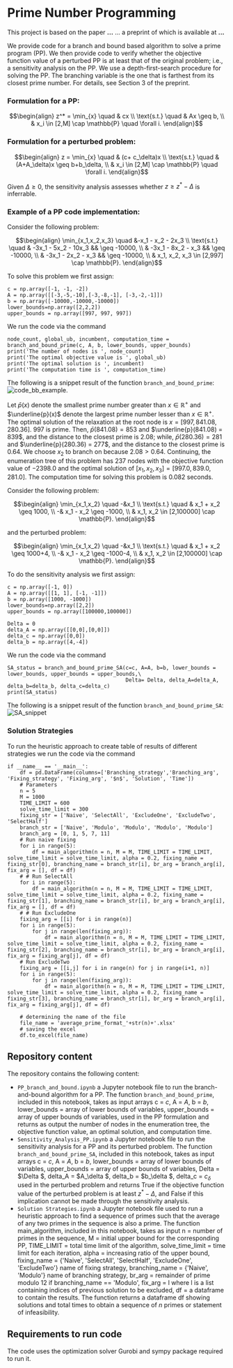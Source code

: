 # Prime Number Programming
This project is based on the paper **...** ... a preprint of which is available at **...**

We provide code for a branch and bound based algorithm to solve a prime program (PP). We then provide code to verify whether the objective function value of a perturbed PP is at least that of the original problem; i.e., a sensitivity analysis on the PP. We use a depth-first-search procedure for solving the PP. The branching variable is the one that is farthest from its closest prime number. For details, see Section 3 of the preprint.

### Formulation for a PP:
```math
\begin{align}
  z^* = \min_{x} \quad & cx \\
  \text{s.t.} \quad & Ax \geq b, \\
  & x_i \in [2,M] \cap \mathbb{P} \quad \forall i.
\end{align}
```

### Formulation for a perturbed problem:
```math
\begin{align}
  z = \min_{x} \quad & (c+ c_\delta)x \\
  \text{s.t.} \quad & (A+A_\delta)x \geq b+b_\delta, \\
  & x_i \in [2,M] \cap \mathbb{P} \quad \forall i.
\end{align}
```
Given $\Delta \geq 0$, the sensitivity analysis assesses whether $z \geq z^* - \Delta$ is inferrable.

### Example of a PP code implementation:
Consider the following problem:
```math
\begin{align}
  \min_{x_1,x_2,x_3} \quad &-x_1 - x_2 - 2x_3 \\
  \text{s.t.} \quad & -3x_1 - 5x_2 - 10x_3 && \geq -10000, \\
  & -3x_1 - 8x_2 - x_3 && \geq -10000, \\
  & -3x_1 - 2x_2 - x_3 && \geq -10000, \\
  & x_1, x_2, x_3 \in [2,997] \cap \mathbb{P}.
\end{align}
```

To solve this problem we first assign:
```
c = np.array([-1, -1, -2])
A = np.array([[-3,-5,-10],[-3,-8,-1], [-3,-2,-1]])
b = np.array([-10000,-10000,-10000])
lower_bounds=np.array([2,2,2])
upper_bounds = np.array([997, 997, 997])
```
We run the code via the command
```
node_count, global_ub, incumbent, computation_time = branch_and_bound_prime(c, A, b, lower_bounds, upper_bounds)
print('The number of nodes is ', node_count)
print('The optimal objective value is ', global_ub)
print('The optimal solution is ', incumbent)
print('The computation time is ', computation_time)
```

The following is a snippet result of the function `branch_and_bound_prime`:
![code_bb_example](https://github.com/montreeklim/PrimeNumberProgramming/assets/65499015/ece513d9-993c-404e-b6ad-82985948beb3).


Let $\bar{p}(x)$ denote the smallest prime number greater than $x \in \mathbb{R}^+$ and $\underline{p}(x)$ denote the largest prime number lesser than $x \in \mathbb{R}^+$.
The optimal solution of the relaxation at the root node is $x = [997, 841.08, 280.36]$. $997$ is prime. Then, $\bar{p}(841.08) = 853$ and $\underline{p}(841.08) = 839$, and the distance to the closest prime is $2.08$; while, $\bar{p}(280.36) = 281$ and $\underline{p}(280.36) = 277$, and the distance to the closest prime is $0.64$. We choose $x_2$ to branch on because $2.08 > 0.64$. 
Continuing, the enumeration tree of this problem has $237$ nodes with the objective function value of $-2398.0$ and the optimal solution of $[x_1, x_2, x_3]=[997.0, 839.0, 281.0]$. The computation time for solving this problem is $0.082$ seconds.


Consider the following problem:
```math
\begin{align}
  \min_{x_1,x_2} \quad -&x_1 \\
  \text{s.t.} \quad & x_1 + x_2 \geq 1000, \\
  -& x_1 - x_2 \geq -1000, \\
  & x_1, x_2 \in [2,100000] \cap \mathbb{P}.
\end{align}
```
and the perturbed problem:
```math
\begin{align}
  \min_{x_1,x_2} \quad -&x_1 \\
  \text{s.t.} \quad & x_1 + x_2 \geq 1000+4, \\
  -& x_1 - x_2 \geq -1000-4, \\
  & x_1, x_2 \in [2,100000] \cap \mathbb{P}.
\end{align}
```

To do the sensitivity analysis we first assign:
```
c = np.array([-1, 0])
A = np.array([[1, 1], [-1, -1]])
b = np.array([1000, -1000])
lower_bounds=np.array([2,2])
upper_bounds = np.array([100000,100000])

Delta = 0
delta_A = np.array([[0,0],[0,0]])
delta_c = np.array([0,0])
delta_b = np.array([4,-4])
```

We run the code via the command
```
SA_status = branch_and_bound_prime_SA(c=c, A=A, b=b, lower_bounds = lower_bounds, upper_bounds = upper_bounds,\
                                      Delta= Delta, delta_A=delta_A, delta_b=delta_b, delta_c=delta_c)
print(SA_status)
```

The following is a snippet result of the function `branch_and_bound_prime_SA`:
![SA_snippet](https://github.com/montreeklim/PrimeNumberProgramming/assets/65499015/468ce65d-e812-4a6f-8d21-c64f6c92e881)

### Solution Strategies
To run the heuristic approach to create table of results of different strategies we run the code via the command
```
if __name__ == '__main__':
    df = pd.DataFrame(columns=['Branching_strategy','Branching_arg', 'Fixing_strategy', 'Fixing_arg', '$n$', 'Solution', 'Time'])
    # Parameters
    n = 5
    M = 1000
    TIME_LIMIT = 600
    solve_time_limit = 300
    fixing_str = ['Naive', 'SelectAll', 'ExcludeOne', 'ExcludeTwo', 'SelectHalf']
    branch_str = ['Naive', 'Modulo', 'Modulo', 'Modulo', 'Modulo']
    branch_arg = [0, 1, 5, 7, 11]
    # Run naive fixing
    for i in range(5):
        df = main_algorithm(n = n, M = M, TIME_LIMIT = TIME_LIMIT, solve_time_limit = solve_time_limit, alpha = 0.2, fixing_name = fixing_str[0], branching_name = branch_str[i], br_arg = branch_arg[i], fix_arg = [], df = df)
    # # Run SelectAll
    for i in range(5):
        df = main_algorithm(n = n, M = M, TIME_LIMIT = TIME_LIMIT, solve_time_limit = solve_time_limit, alpha = 0.2, fixing_name = fixing_str[1], branching_name = branch_str[i], br_arg = branch_arg[i], fix_arg = [], df = df)
    # # Run ExcludeOne
    fixing_arg = [[i] for i in range(n)]
    for i in range(5):
        for j in range(len(fixing_arg)):
            df = main_algorithm(n = n, M = M, TIME_LIMIT = TIME_LIMIT, solve_time_limit = solve_time_limit, alpha = 0.2, fixing_name = fixing_str[2], branching_name = branch_str[i], br_arg = branch_arg[i], fix_arg = fixing_arg[j], df = df)
    # Run ExcludeTwo
    fixing_arg = [[i,j] for i in range(n) for j in range(i+1, n)]
    for i in range(5):
        for j in range(len(fixing_arg)):
            df = main_algorithm(n = n, M = M, TIME_LIMIT = TIME_LIMIT, solve_time_limit = solve_time_limit, alpha = 0.2, fixing_name = fixing_str[3], branching_name = branch_str[i], br_arg = branch_arg[i], fix_arg = fixing_arg[j], df = df)
    
    # determining the name of the file
    file_name = 'average_prime_format_'+str(n)+'.xlsx'
    # saving the excel
    df.to_excel(file_name)
```

## Repository content
The repository contains the following content:
- `PP_branch_and_bound.ipynb` a Jupyter notebook file to run the branch-and-bound algorithm for a PP. The function `branch_and_bound_prime`, included in this notebook,
  takes as input arrays c = $c$, A = $A$, b = $b$, lower_bounds = array of lower bounds of variables, upper_bounds = array of upper bounds of variables, used in the PP formulation and returns as output the number of nodes in the enumeration tree, the objective function value, an optimal solution, and computation time.
- `Sensitivity_Analysis_PP.ipynb` a Jupyter notebook file to run the sensitivity analysis for a PP and its perturbed problem. The function `branch_and_bound_prime_SA`, included in this notebook, takes as input arrays c = $c$, A = $A$, b = $b$, lower_bounds = 
   array of lower bounds of variables, upper_bounds = array of upper bounds of variables, Delta = $\Delta $, delta_A = $A_\delta $, delta_b = $b_\delta $, delta_c = $c_\delta$ used in the perturbed problem and returns True if the objective function value of the perturbed problem is at least $z^* - \Delta$, and False if this implication cannot be made through the sensitivity analysis.
- `Solution Strategies.ipynb` a Jupyter notebook file used to run a heuristic approach to find a sequence of primes such that the average of any two primes in the sequence is also a prime. The function main_algorithm, included in this notebook, takes as input n = number of primes in the sequence, M = initial upper bound for the corresponding PP, TIME_LIMIT = total time limit of the algorithm, solve_time_limit = time limit for each iteration, alpha = increasing ratio of the upper bound, fixing_name = {'Naive', 'SelectAll', 'SelectHalf', 'ExcludeOne', 'ExcludeTwo'} name of fixing strategy, branching_name = {'Naive', 'Modulo'} name of branching strategy, br_arg = remainder of prime modulo 12 if branching_name == 'Modulo', fix_arg = l where l is a list containing indices of previous solution to be excluded, df = a dataframe to contain the results. The function returns a dataframe df showing solutions and total times to obtain a sequence of $n$ primes or statement of infeasibility.

## Requirements to run code
The code uses the optimization solver Gurobi and sympy package required to run it.  
